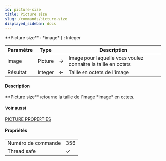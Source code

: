 ```yaml
---
id: picture-size
title: Picture size
slug: /commands/picture-size
displayed_sidebar: docs
---
```


<!--REF #_command_.Picture size.Syntax-->**Picture size** ( *image* ) : Integer<!-- END REF-->
<!--REF #_command_.Picture size.Params-->
| Paramètre | Type |  | Description |
| --- | --- | --- | --- |
| image | Picture | &#8594;  | Image pour laquelle vous voulez connaître la taille en octets |
| Résultat | Integer | &#8592; | Taille en octets de l'image |

<!-- END REF-->

#### Description 

<!--REF #_command_.Picture size.Summary-->**Picture size** retourne la taille de l'image *image* en octets.<!-- END REF-->

#### Voir aussi 

[PICTURE PROPERTIES](picture-properties.md)  

#### Propriétés

|  |  |
| --- | --- |
| Numéro de commande | 356 |
| Thread safe | &check; |


